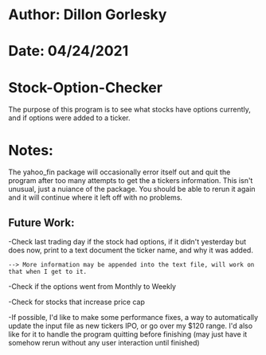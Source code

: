 # Author: Dillon Gorlesky
# Date: 04/24/2021

# Stock-Option-Checker
The purpose of this program is to see what stocks have options currently, and if options were added to a ticker.

# Notes:
The yahoo_fin package will occasionally error itself out and quit the program after too many attempts to get the a tickers information. This isn't unusual, just a nuiance of the package. You should be able to rerun it again and it will continue where it left off with no problems.

Future Work:
------------
-Check last trading day if the stock had options, if it didn't yesterday but does now, print to a text document the ticker name, and why it was added. 
    
    --> More information may be appended into the text file, will work on that when I get to it.

-Check if the options went from Monthly to Weekly

-Check for stocks that increase price cap

-If possible, I'd like to make some performance fixes, a way to automatically update the input file as new tickers IPO, or go over my $120 range. I'd also like for it to handle the program quitting before finishing (may just have it somehow rerun without any user interaction until finished)


